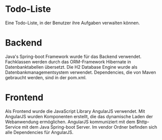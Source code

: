 # Todo-Liste
Eine Todo-Liste, in der Benutzer ihre Aufgaben verwalten können.

# Backend
Java's Spring-boot Framework wurde für das Backend verwendet.
Fachklassen werden durch das ORM-Framework Hibernate in Datenbanktabellen übersetzt.
Die H2 Database Engine wurde als Datenbankmanagementsystem verwendet.
Dependencies, die von Maven gebraucht werden, sind in der pom.xml.

# Frontend
Als Frontend wurde die JavaScript Library AngularJS verwendet. 
Mit AngularJS wurden Komponenten erstellt, die das dynamische Laden der Webanwendung ermöglichen. 
AngularJS kommuniziert mit dem $http-Service mit dem Java Spring-boot Server.
Im vendor Ordner befinden sich alle Dependencies für AngularJS.
